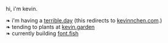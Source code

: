 hi, i'm kevin.

❧ i'm having a [terrible.day](https://www.terrible.day) (this redirects to [kevinnchen.com](https://www.kevinnchen.com).)<br/>
❧ tending to plants at [kevin.garden](https://www.kevin.garden)<br/>
❧ currently building [font.fish](https://www.font.fish)<br/>
